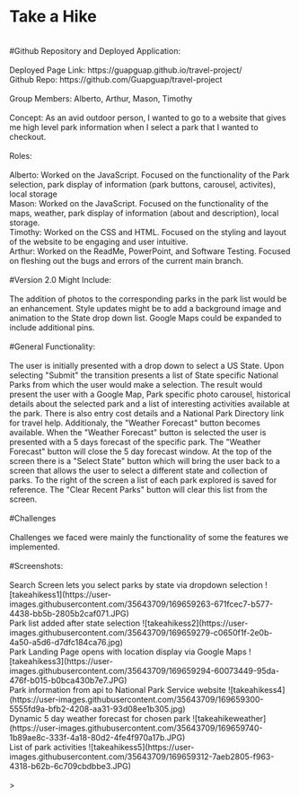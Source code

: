 # Take a Hike
<br>
#Github Repository and Deployed Application:
<br>
<br>
Deployed Page Link: https://guapguap.github.io/travel-project/
<br>
Github Repo: https://github.com/Guapguap/travel-project
<br>
<br>
Group Members: Alberto, Arthur, Mason, Timothy
<br>
<br>
Concept:
As an avid outdoor person, I wanted to go to a website that gives me high level park information when I select a park that I wanted to checkout.
<br>
<br>
Roles:
<br>
<br>
Alberto: Worked on the JavaScript. Focused on the functionality of the Park selection, park display of information (park buttons, carousel, activites), local storage
<br>
Mason: Worked on the JavaScript. Focused on the functionality of the maps, weather, park display of information (about and description), local storage.
<br>
Timothy: Worked on the CSS and HTML. Focused on the styling and layout of the website to be engaging and user intuitive.
<br>
Arthur: Worked on the ReadMe, PowerPoint, and Software Testing. Focused on fleshing out the bugs and errors of the current main branch.
<br>
<br>
#Version 2.0 Might Include:
<br>
<br>
The addition of photos to the corresponding parks in the park list would be an enhancement. Style updates might be to add a background image and animation to the State drop down list. Google Maps could be expanded to include additional pins.
<br>
<br>
#General Functionality:
<br>
<br>
The user is initially presented with a drop down to select a US State. Upon selecting "Submit" the transition presents a list of State specific National Parks
from which the user would make a selection. The result would present the user with a Google Map, Park specific photo carousel, historical details about the
selected park and a list of interesting activities available at the park. There is also entry cost details and a National Park Directory link for travel help.
Additionaly, the "Weather Forecast" button becomes available. When the "Weather Forecast" button is selected the user is presented with a 5 days forecast of
the specific park. The "Weather Forecast" button will close the 5 day forecast window. At the top of the screen there is a "Select State" button which will
bring the user back to a screen that allows the user to select a different state and collection of parks. To the right of the screen a list of each park
explored is saved for reference. The "Clear Recent Parks" button will clear this list from the screen.
<br>
<br>
#Challenges
<br>
<br>
Challenges we faced were mainly the functionality of some the features we implemented.
<br>
<br>
#Screenshots:
<br>
<br>
Search Screen lets you select parks by state via dropdown selection
![takeahikess1](https://user-images.githubusercontent.com/35643709/169659263-671fcec7-b577-4438-bb5b-2805b2caf071.JPG)
<br>
Park list added after state selection
![takeahikess2](https://user-images.githubusercontent.com/35643709/169659279-c0650f1f-2e0b-4a50-a5d6-d7dfc184ca76.jpg)
<br>
Park Landing Page opens with location display via Google Maps
![takeahikess3](https://user-images.githubusercontent.com/35643709/169659294-60073449-95da-476f-b015-b0bca430b7e7.JPG)
<br>
Park information from api to National Park Service website
![takeahikess4](https://user-images.githubusercontent.com/35643709/169659300-5555fd9a-bfb2-4208-aa31-93d08ee1b305.jpg)
<br>
Dynamic 5 day weather forecast for chosen park
![takeahikeweather](https://user-images.githubusercontent.com/35643709/169659740-1b89ae8c-333f-4a18-80d2-4fe4f970a17b.JPG)
<br>
List of park activities
![takeahikess5](https://user-images.githubusercontent.com/35643709/169659312-7aeb2805-f963-4318-b62b-6c709cbdbbe3.JPG)
<br>
<br>>
